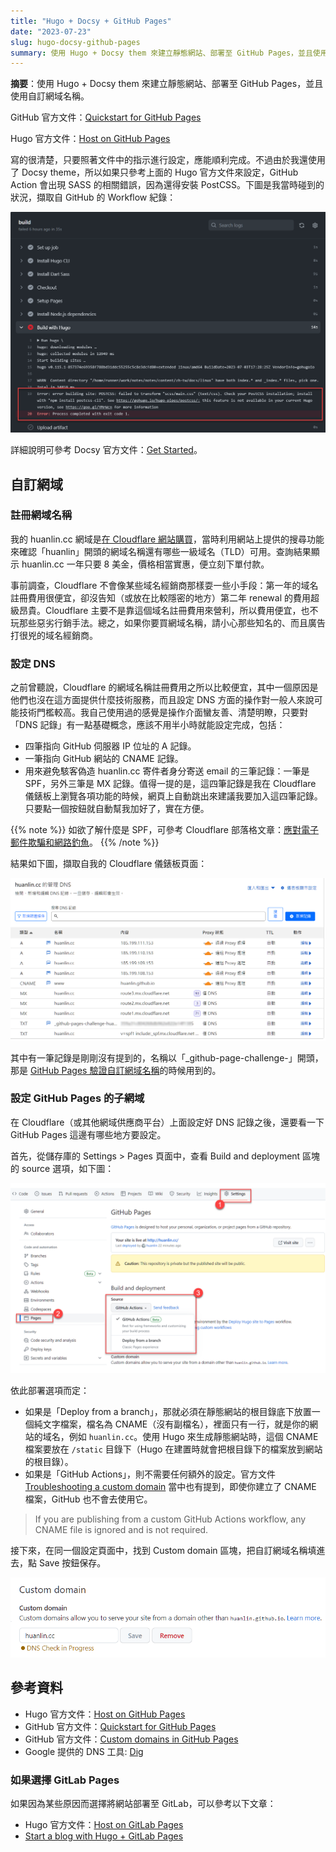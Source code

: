```yaml
---
title: "Hugo + Docsy + GitHub Pages"
date: "2023-07-23"
slug: hugo-docsy-github-pages
summary: 使用 Hugo + Docsy them 來建立靜態網站、部署至 GitHub Pages，並且使用自訂網域名稱。
---
```


**摘要**：使用 Hugo + Docsy them 來建立靜態網站、部署至 GitHub Pages，並且使用自訂網域名稱。

GitHub 官方文件：[Quickstart for GitHub Pages](https://docs.github.com/en/pages/quickstart)

Hugo 官方文件：[Host on GitHub Pages](https://gohugo.io/hosting-and-deployment/hosting-on-github/)

寫的很清楚，只要照著文件中的指示進行設定，應能順利完成。不過由於我還使用了 Docsy theme，所以如果只參考上面的 Hugo 官方文件來設定，GitHub Action 會出現 SASS 的相關錯誤，因為還得安裝 PostCSS。下圖是我當時碰到的狀況，擷取自 GitHub 的 Workflow 紀錄：

![](images/github-action-error-postcss.png)

詳細說明可參考 Docsy 官方文件：[Get Started](https://www.docsy.dev/docs/get-started/)。

## 自訂網域

### 註冊網域名稱

我的 huanlin.cc 網域是[在 Cloudflare 網站購買](https://www.cloudflare.com/zh-tw/products/registrar/)，當時利用網站上提供的搜尋功能來確認「huanlin」開頭的網域名稱還有哪些一級域名（TLD）可用。查詢結果顯示 huanlin.cc 一年只要 8 美金，價格相當實惠，便立刻下單付款。

事前調查，Cloudflare 不會像某些域名經銷商那樣耍一些小手段：第一年的域名註冊費用很便宜，卻沒告知（或放在比較隱密的地方）第二年 renewal 的費用超級昂貴。Cloudflare 主要不是靠這個域名註冊費用來營利，所以費用便宜，也不玩那些惡劣行銷手法。總之，如果你要買網域名稱，請小心那些知名的、而且廣告打很兇的域名經銷商。

### 設定 DNS

之前曾聽說，Cloudflare 的網域名稱註冊費用之所以比較便宜，其中一個原因是他們也沒在這方面提供什麼技術服務，而且設定 DNS 方面的操作對一般人來說可能技術門檻較高。我自己使用過的感覺是操作介面蠻友善、清楚明瞭，只要對「DNS 記錄」有一點基礎概念，應該不用半小時就能設定完成，包括：

- 四筆指向 GitHub 伺服器 IP 位址的 A 記錄。
- 一筆指向 GitHub 網站的 CNAME 記錄。
- 用來避免駭客偽造 huanlin.cc 寄件者身分寄送 email 的三筆記錄：一筆是 SPF，另外三筆是 MX 記錄。值得一提的是，這四筆記錄是我在 Cloudflare 儀錶板上瀏覽各項功能的時候，網頁上自動跳出來建議我要加入這四筆記錄。只要點一個按鈕就自動幫我加好了，實在方便。

{{% note %}}
如欲了解什麼是 SPF，可參考 Cloudflare 部落格文章：[應對電子郵件欺騙和網路釣魚](https://blog.cloudflare.com/zh-tw/tackling-email-spoofing-zh-tw/)。
{{% /note %}}

結果如下圖，擷取自我的 Cloudflare 儀錶板頁面：

![](images/cloudflare-dns-records.png)

其中有一筆記錄是剛剛沒有提到的，名稱以「_github-page-challenge-」開頭，那是 [GitHub Pages 驗證自訂網域名稱](https://docs.github.com/en/pages/configuring-a-custom-domain-for-your-github-pages-site/verifying-your-custom-domain-for-github-pages)的時候用到的。

### 設定 GitHub Pages 的子網域

在 Cloudflare（或其他網域供應商平台）上面設定好 DNS 記錄之後，還要看一下 GitHub Pages 這邊有哪些地方要設定。

首先，從儲存庫的 Settings > Pages 頁面中，查看 Build and deployment 區塊的 source 選項，如下圖：

![](images/github-pages-deploy-source.png)

依此部署選項而定：

- 如果是「Deploy from a branch」，那就必須在靜態網站的根目錄底下放置一個純文字檔案，檔名為 CNAME（沒有副檔名），裡面只有一行，就是你的網站的域名，例如 `huanlin.cc`。使用 Hugo 來生成靜態網站時，這個 CNAME 檔案要放在 `/static` 目錄下（Hugo 在建置時就會把根目錄下的檔案放到網站的根目錄）。
- 如果是「GitHub Actions」，則不需要任何額外的設定。官方文件 [Troubleshooting a custom domain](https://docs.github.com/en/pages/configuring-a-custom-domain-for-your-github-pages-site/troubleshooting-custom-domains-and-github-pages) 當中也有提到，即使你建立了 CNAME 檔案，GitHub 也不會去使用它。

> If you are publishing from a custom GitHub Actions workflow, any CNAME file is ignored and is not required.

接下來，在同一個設定頁面中，找到 Custom domain 區塊，把自訂網域名稱填進去，點 Save 按鈕保存。

![](images/github-pages-custom-domain.png)

## 參考資料

- Hugo 官方文件：[Host on GitHub Pages](https://gohugo.io/hosting-and-deployment/hosting-on-github/)
- GitHub 官方文件：[Quickstart for GitHub Pages](https://docs.github.com/en/pages/quickstart)
- GitHub 官方文件：[Custom domains in GitHub Pages](https://docs.github.com/en/pages/configuring-a-custom-domain-for-your-github-pages-site/about-custom-domains-and-github-pages)
- Google 提供的 DNS 工具: [Dig](https://toolbox.googleapps.com/apps/dig/)

### 如果選擇 GitLab Pages

如果因為某些原因而選擇將網站部署至 GitLab，可以參考以下文章：

- Hugo 官方文件：[Host on GitLab Pages](https://gohugo.io/hosting-and-deployment/hosting-on-gitlab/)
- [Start a blog with Hugo + GitLab Pages](https://ayaco.gitlab.io/zerogravity/en/docs/)
